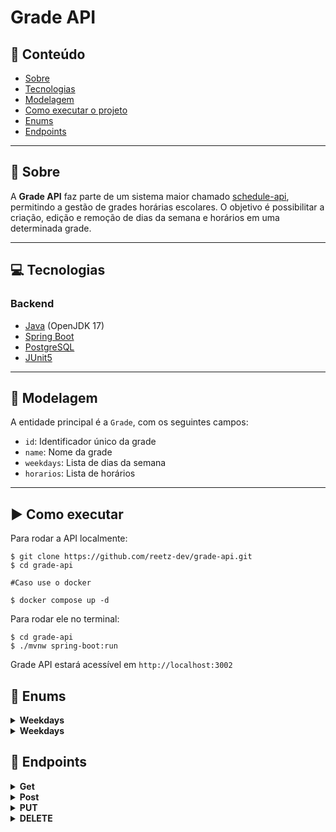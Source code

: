 # Grade API

## :pushpin: Conteúdo

- [Sobre](#Sobre)
- [Tecnologias](#Tecnologias)
- [Modelagem](#Modelagem)
- [Como executar o projeto](#Como-executar)
- [Enums](#Enums)
- [Endpoints](#Endpoints)

---

<a name="Sobre"></a>
## :book: Sobre

A **Grade API** faz parte de um sistema maior chamado [schedule-api](https://github.com/reetz-dev/schedule-api), permitindo a gestão de grades horárias escolares. O objetivo é possibilitar a criação, edição e remoção de dias da semana e horários em uma determinada grade.

---

<a name="Tecnologias"></a>
## :computer: Tecnologias

### Backend

- [Java](https://www.java.com/pt-BR/) (OpenJDK 17)
- [Spring Boot](https://spring.io/projects/spring-boot/)
- [PostgreSQL](https://www.postgresql.org/)
- [JUnit5](https://junit.org/junit5/)

---

<a name="Modelagem"></a>
## 🧠 Modelagem

A entidade principal é a `Grade`, com os seguintes campos:

- `id`: Identificador único da grade
- `name`: Nome da grade
- `weekdays`: Lista de dias da semana
- `horarios`: Lista de horários

---

<a name="Como-executar"></a>
## ▶️ Como executar

Para rodar a API localmente:

```shell
$ git clone https://github.com/reetz-dev/grade-api.git
$ cd grade-api

#Caso use o docker

$ docker compose up -d
```
Para rodar ele no terminal:

```shell
$ cd grade-api
$ ./mvnw spring-boot:run
```

Grade API estará acessível em `http://localhost:3002`

<a name="Enums"></a>
## :paperclip: Enums

<details>
  <summary>
    <strong>Weekdays</strong>
  </summary>

```
    SEGUNDA_FEIRA,
    TERCA_FEIRA,
    QUARTA_FEIRA,
    QUINTA_FEIRA,
    SEXTA_FEIRA;
```

  </details>

<details>
  <summary>
    <strong>Weekdays</strong>
  </summary>

```
    PRIMEIRA_AULA,
    SEGUNDA_AULA,
    TERCEIRA_AULA,
    QUARTA_AULA,
    QUINTA_AULA;
```

  </details>


<a name="Endpoints"></a>
## :paperclip: Endpoints

<details>
  <summary>
    <strong>Get</strong>
  </summary>
  
#### Retorna todas as matérias

```http
  GET http://localhost:3002/api/grades
```
##### Exemplo de resposta:
```json
[
	{
		"id": 1,
		"name": "Filosofia",
		"weekdays": [
			"QUARTA_FEIRA"
		],
		"horarios": [
			"PRIMEIRA_AULA"
		]
	}
```

#### Buscar Matéria por Id

```http
  GET http://localhost:3002/api/grades/4
```
##### Exemplo de resposta:
```json
{
	"id": 4,
	"name": "Artes",
	"weekdays": [
		"QUARTA_FEIRA"
	],
	"horarios": [
		"TERCEIRA_AULA"
	]
}
```

#### Buscar dias da semana de uma matéria

```http
  GET http://localhost:3002/api/grades/weekdays/2
```
##### Exemplo de resposta:
```json
{
	"id": 2,
	"name": "Sociologia",
	"weekdays": [
		"SEGUNDA_FEIRA",
		"QUINTA_FEIRA"
	],
	"horarios": [
		"PRIMEIRA_AULA",
		"SEGUNDA_AULA"
	]
}
```

#### Buscar todas matérias por semana

```http
  GET http://localhost:3002/api/grades/weekdays
```
##### Exemplo de resposta:
```json
[
	{
		"id": 1,
		"name": "Filosofia",
		"weekdays": [
			"TERCA_FEIRA"
		],
		"horarios": [
			"PRIMEIRA_AULA"
		]
	},
	{
		"id": 2,
		"name": "Sociologia",
		"weekdays": [
			"SEGUNDA_FEIRA",
			"QUINTA_FEIRA"
		],
		"horarios": [
			"PRIMEIRA_AULA",
			"SEGUNDA_AULA"
		]
	},
	{
		"id": 4,
		"name": "Artes",
		"weekdays": [
			"QUARTA_FEIRA"
		],
		"horarios": [
			"TERCEIRA_AULA"
		]
	}
]
```

</details>

<details>
  <summary>
    <strong>Post</strong>
  </summary>

#### Cadastro de matérias

```http
  POST http://localhost:3002/api/grades
```

##### Cadastrar uma Matéria:
| Chave   | Tipo       | Descrição                           |
| :---------- | :--------- | :---------------------------------- |
| `name` | `string` | **Obrigatório**. Nome da matéria |

##### Exemplo de criação de um cliente:
```json
{
    "name": "Artes"
}
```

##### Exemplo de resposta:
```json
{
	"id": 4,
	"name": "Artes",
	"weekdays": null,
	"horarios": null
}
```


#### Cadastrar dia da semana pelo Id

```http
  POST http://localhost:3002/api/grades/weekdays
```

##### Corpo da requisição:
| Chave   | Tipo       | Descrição                           |
| :---------- | :--------- | :---------------------------------- |
| `gradeId` | `long` | **Obrigatório**. Id da matéria |
| `weekday` | `enum` | **Obrigatório**. Weekday da matéria |

##### Exemplo de criação de uma matéria:
```json
{
	"gradeId":4,
	"weekday": "QUARTA_FEIRA"
}
```

##### Exemplo de resposta:
```json
{
	"id": 4,
	"name": "Artes",
	"weekdays": [
		"QUARTA_FEIRA"
	],
	"horarios": []
}
```



#### Cadastrar horário em uma matéria

```http
  POST http://localhost:3002/api/grades/times
```

##### Corpo da requisição:
| Chave   | Tipo       | Descrição                           |
| :---------- | :--------- | :---------------------------------- |
| `gradeId` | `long` | **Obrigatório**. Id da matéria |
| `time` | `enum` | **Obrigatório**. Time da matéria |

##### Exemplo de criação de uma matéria:
```json
{
	"gradeId": 4,
	"time":"TERCEIRA_AULA"
}
```

##### Exemplo de resposta:
```json
{
	"id": 4,
	"name": "Artes",
	"weekdays": [
		"QUARTA_FEIRA"
	],
	"horarios": [
		"TERCEIRA_AULA"
	]
}
```

</details>

<details>
  <summary>
    <strong>PUT</strong>
  </summary>
  
#### Atualiza dia da semana da matéria

```http
  http://localhost:3002/api/grades/weekdays/{id}
```

| Parâmetro   | Tipo       | Descrição                           |
| :---------- | :--------- | :---------------------------------- |
| `id` | `long` | **Obrigatório**. Identificação do cliente |

##### Exemplo de requisição:
```http
  PUT http://localhost:3002/api/grades/weekdays/1
```

##### Corpo da requisição:
| Chave   | Tipo       | Descrição                           |
| :---------- | :--------- | :---------------------------------- |
| `oldWeekday` | `string` | **Obrigatório**. Antigo dia da semana |
| `newWeekday` | `string` | **Obrigatório**. Novo dia da semana |

##### Exemplo de requisição:
```json
{
  "oldWeekday": "QUARTA_FEIRA",
  "newWeekday": "TERCA_FEIRA"
}
```

##### Exemplo de resposta:
```json
{
	"id": 1,
	"name": "Filosofia",
	"weekdays": [
		"TERCA_FEIRA"
	],
	"horarios": [
		"PRIMEIRA_AULA"
	]
}
```

#### Atualizar horário da matéria

```http
  PUT http://localhost:3002/api/grades/times/{id}
```

| Parâmetro   | Tipo       | Descrição                           |
| :---------- | :--------- | :---------------------------------- |
| `id` | `long` | **Obrigatório**. Identificação do cliente |

##### Exemplo de requisição:
```http
  http://localhost:3002/api/grades/times/2
```

##### Corpo da requisição:
| Chave   | Tipo       | Descrição                           |
| :---------- | :--------- | :---------------------------------- |
| `gradeId` | `string` | *Opcional*. Identificação do cliente |
| `oldTime` | `string` | **Obrigatório**. Antigo Horário |
| `newTime` | `string` | **Obrigatório**. Novo Horário |

##### Exemplo de requisição:
```json
{
	"gradeId":2,
	"oldTime": "TERCEIRA_AULA",
	"newTime": "PRIMEIRA_AULA"
}
```

##### Exemplo de resposta:
```json
{
	"id": 2,
	"name": "Sociologia",
	"weekdays": [
		"SEGUNDA_FEIRA",
		"QUINTA_FEIRA"
	],
	"horarios": [
		"SEGUNDA_AULA",
		"PRIMEIRA_AULA"
	]
}
```

</details>

<details>
  <summary>
    <strong>DELETE</strong>
  </summary>

#### Inativa uma matéria

```http
  DELETE http://localhost:3002/api/grades/{id}
```

| Parâmetro   | Tipo       | Descrição                           |
| :---------- | :--------- | :---------------------------------- |
| `id` | `string` | **Obrigatório**. Identificação do cliente |

##### Exemplo de requisição:
```http
  DELETE http://localhost:3002/api/grades/1
```


  
#### Tira o Dia da semana de uma Matéria

```http
  DELETE http://localhost:3002/api/grades/weekdays/{id}/{weekday}
```

| Parâmetro   | Tipo       | Descrição                           |
| :---------- | :--------- | :---------------------------------- |
| `id` | `string` | **Obrigatório**. Identificação do cliente |
| `weekday` | `enum` | **Obrigatório**. Identificação do dia da semana |

##### Exemplo de requisição:
```http
  DELETE http://localhost:3002/api/grades/weekdays/1/SEGUNDA_FEIRA
```
  


#### Tira o Horário de uma Matéria

```http
  DELETE http://localhost:3002/api/grades/times/{id}/{time}
```

| Parâmetro   | Tipo       | Descrição                           |
| :---------- | :--------- | :---------------------------------- |
| `id` | `string` | **Obrigatório**. Identificação do cliente |
| `time` | `enum` | **Obrigatório**. Identificação do horário |

##### Exemplo de requisição:
```http
  DELETE http://localhost:3002/api/grades/times/1/PRIMEIRA_AULA
```
  

</details>
